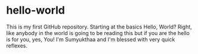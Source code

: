 # hello-world
This is my first GitHub repository. Starting at the basics
Hello, World? Right, like anybody in the world is going to be reading this but if you are the hello is for you, yes, You!
I'm Sumyukthaa and I'm blessed with very quick reflexes.
